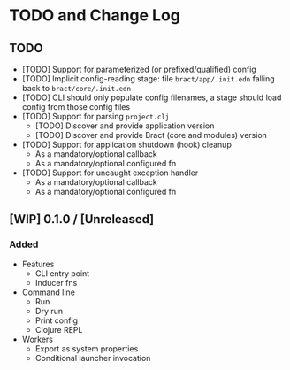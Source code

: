 # TODO and Change Log

## TODO

- [TODO] Support for parameterized (or prefixed/qualified) config
- [TODO] Implicit config-reading stage: file `bract/app/.init.edn` falling back to `bract/core/.init.edn`
- [TODO] CLI should only populate config filenames, a stage should load config from those config files
- [TODO] Support for parsing `project.clj`
  - [TODO] Discover and provide application version
  - [TODO] Discover and provide Bract (core and modules) version
- [TODO] Support for application shutdown (hook) cleanup
  - As a mandatory/optional callback
  - As a mandatory/optional configured fn
- [TODO] Support for uncaught exception handler
  - As a mandatory/optional callback
  - As a mandatory/optional configured fn


## [WIP] 0.1.0 / [Unreleased]

### Added

- Features
  - CLI entry point
  - Inducer fns
- Command line
  - Run
  - Dry run
  - Print config
  - Clojure REPL
- Workers
  - Export as system properties
  - Conditional launcher invocation
